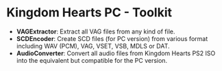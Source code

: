 # Kingdom Hearts PC - Toolkit

- **VAGExtractor**: Extract all VAG files from any kind of file.
- **SCDEncoder**:  Create SCD files (for PC version) from various format including WAV (PCM), VAG, VSET, VSB, MDLS or DAT.
- **AudioConverter**: Convert all audio files from Kingdom Hearts PS2 ISO into the equivalent but compatible for the PC version.
